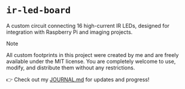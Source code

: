 # `ir-led-board`
A custom circuit connecting 16 high-current IR LEDs, designed for integration with Raspberry Pi and imaging projects.

> [!NOTE]  
> All custom footprints in this project were created by me and are freely available under the MIT license. You are completely welcome to use, modify, and distribute them without any restrictions.

👉 Check out my [JOURNAL.md](JOURNAL.md) for updates and progress!
